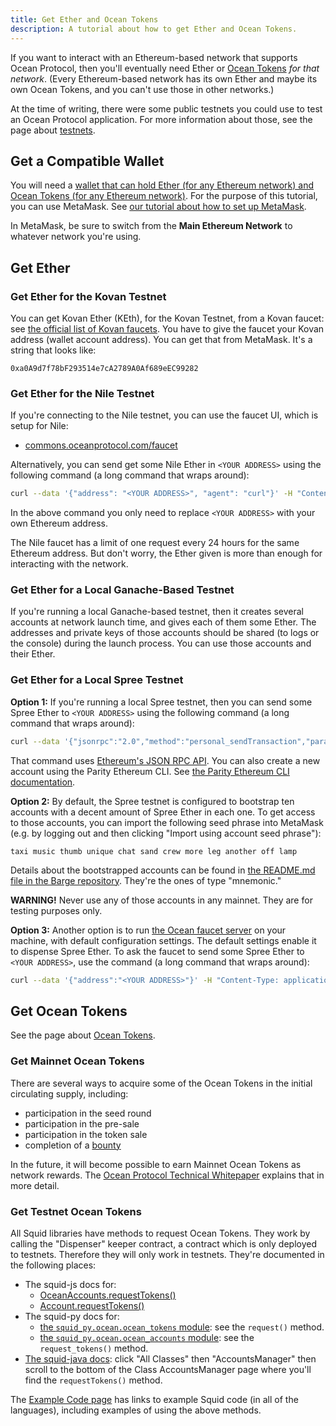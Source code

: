 ```yaml
---
title: Get Ether and Ocean Tokens
description: A tutorial about how to get Ether and Ocean Tokens.
---
```


If you want to interact with an Ethereum-based network that supports Ocean Protocol, then you'll eventually need Ether or [Ocean Tokens](/concepts/ocean-tokens/) _for that network_. (Every Ethereum-based network has its own Ether and maybe its own Ocean Tokens, and you can't use those in other networks.)

At the time of writing, there were some public testnets you could use to test an Ocean Protocol application. For more information about those, see the page about [testnets](/concepts/testnets/).

## Get a Compatible Wallet

You will need a [wallet that can hold Ether (for any Ethereum network) and Ocean Tokens (for any Ethereum network)](/concepts/wallets/). For the purpose of this tutorial, you can use MetaMask. See [our tutorial about how to set up MetaMask](/tutorials/metamask-setup/).

In MetaMask, be sure to switch from the **Main Ethereum Network** to whatever network you're using.

## Get Ether

### Get Ether for the Kovan Testnet

You can get Kovan Ether (KEth), for the Kovan Testnet, from a Kovan faucet: see [the official list of Kovan faucets](https://github.com/kovan-testnet/faucet). You have to give the faucet your Kovan address (wallet account address). You can get that from MetaMask. It's a string that looks like:

```text
0xa0A9d7f78bF293514e7cA2789A0Af689eEC99282
```

### Get Ether for the Nile Testnet

If you're connecting to the Nile testnet, you can use the faucet UI, which is setup for Nile:

- [commons.oceanprotocol.com/faucet](https://commons.oceanprotocol.com/faucet)

Alternatively, you can send get some Nile Ether in `<YOUR ADDRESS>` using the following command (a long command that wraps around):

```bash
curl --data '{"address": "<YOUR ADDRESS>", "agent": "curl"}' -H "Content-Type: application/json"  -X POST https://faucet.nile.dev-ocean.com/faucet
```

In the above command you only need to replace `<YOUR ADDRESS>` with your own Ethereum address.

The Nile faucet has a limit of one request every 24 hours for the same Ethereum address. But don't worry, the Ether given is more than enough for interacting with the network.

### Get Ether for a Local Ganache-Based Testnet

If you're running a local Ganache-based testnet, then it creates several accounts at network launch time, and gives each of them some Ether. The addresses and private keys of those accounts should be shared (to logs or the console) during the launch process. You can use those accounts and their Ether.

### Get Ether for a Local Spree Testnet

**Option 1:** If you're running a local Spree testnet, then you can send some Spree Ether to `<YOUR ADDRESS>` using the following command (a long command that wraps around):

```bash
curl --data '{"jsonrpc":"2.0","method":"personal_sendTransaction","params":[{"from":"0x00Bd138aBD70e2F00903268F3Db08f2D25677C9e","to":"<YOUR ADDRESS>","value":"0x7FFFFFFFFFFFFFFFFFF"}, "node0"],"id":0}' -H "Content-Type: application/json" -X POST localhost:8545
```

That command uses [Ethereum's JSON RPC API](https://wiki.parity.io/JSONRPC.html). You can also create a new account using the Parity Ethereum CLI. See [the Parity Ethereum CLI documentation](https://wiki.parity.io/CLI-Sub-commands).

**Option 2:** By default, the Spree testnet is configured to bootstrap ten accounts with a decent amount of Spree Ether in each one. To get access to those accounts, you can import the following seed phrase into MetaMask (e.g. by logging out and then clicking "Import using account seed phrase"):

`taxi music thumb unique chat sand crew more leg another off lamp`

Details about the bootstrapped accounts can be found in [the README.md file in the Barge repository](https://github.com/oceanprotocol/barge/#spree-network). They're the ones of type "mnemonic."

**WARNING!** Never use any of those accounts in any mainnet. They are for testing purposes only.

**Option 3:** Another option is to run [the Ocean faucet server](https://github.com/oceanprotocol/faucet) on your machine, with default configuration settings. The default settings enable it to dispense Spree Ether. To ask the faucet to send some Spree Ether to `<YOUR ADDRESS>`, use the command (a long command that wraps around):

```bash
curl --data '{"address":"<YOUR ADDRESS>"}' -H "Content-Type: application/json" -X POST localhost:3001/faucet
```

## Get Ocean Tokens

See the page about [Ocean Tokens](/concepts/ocean-tokens/).

### Get Mainnet Ocean Tokens

There are several ways to acquire some of the Ocean Tokens in the initial circulating supply, including:

- participation in the seed round
- participation in the pre-sale
- participation in the token sale
- completion of a [bounty](/concepts/bounties/)

In the future, it will become possible to earn Mainnet Ocean Tokens as network rewards. The [Ocean Protocol Technical Whitepaper](https://oceanprotocol.com/tech-whitepaper.pdf) explains that in more detail.

### Get Testnet Ocean Tokens

All Squid libraries have methods to request Ocean Tokens. They work by calling the "Dispenser" keeper contract, a contract which is only deployed to testnets. Therefore they will only work in testnets. They're documented in the following places:

- The squid-js docs for:
  - [OceanAccounts.requestTokens()](/references/squid-js/#OceanAccounts-requestTokens)
  - [Account.requestTokens()](/references/squid-js/#Account-requestTokens)
- The squid-py docs for:
  - [the `squid_py.ocean.ocean_tokens` module](https://squid-py.readthedocs.io/en/develop/api/squid_py.ocean.ocean_tokens.html): see the `request()` method.
  - [the `squid_py.ocean.ocean_accounts` module](https://squid-py.readthedocs.io/en/develop/api/squid_py.ocean.ocean_accounts.html): see the `request_tokens()` method.
- [The squid-java docs](https://www.javadoc.io/doc/com.oceanprotocol/squid/): click "All Classes" then "AccountsManager" then scroll to the bottom of the Class AccountsManager page where you'll find the `requestTokens()` method.

The [Example Code page](/tutorials/example-code/) has links to example Squid code (in all of the languages), including examples of using the above methods.
